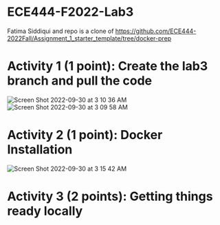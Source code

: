 # ECE444-F2022-Lab3
Fatima Siddiqui and repo is a clone of https://github.com/ECE444-2022Fall/Assignment_1_starter_template/tree/docker-prep

# Activity 1 (1 point): Create the lab3 branch and pull the code
![Screen Shot 2022-09-30 at 3 10 36 AM](https://user-images.githubusercontent.com/62577020/193212859-e9919e6a-67d1-418e-a587-cab3f931debe.png)
![Screen Shot 2022-09-30 at 3 09 58 AM](https://user-images.githubusercontent.com/62577020/193212866-88fcc371-0a83-4a77-ba3c-7dc8ce5ea18d.png)

# Activity 2 (1 point): Docker Installation
![Screen Shot 2022-09-30 at 3 15 42 AM](https://user-images.githubusercontent.com/62577020/193213064-a1dd3e28-07f6-4b03-a384-cb199828faa9.png)

# Activity 3 (2 points): Getting things ready locally
